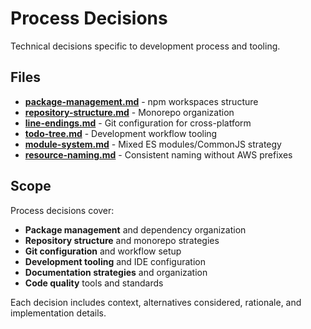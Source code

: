 # Process Decisions

Technical decisions specific to development process and tooling.

## Files

- **[package-management.md](package-management.md)** - npm workspaces structure
- **[repository-structure.md](repository-structure.md)** - Monorepo organization
- **[line-endings.md](line-endings.md)** - Git configuration for cross-platform
- **[todo-tree.md](todo-tree.md)** - Development workflow tooling
- **[module-system.md](module-system.md)** - Mixed ES modules/CommonJS strategy
- **[resource-naming.md](resource-naming.md)** - Consistent naming without AWS prefixes

## Scope

Process decisions cover:
- **Package management** and dependency organization
- **Repository structure** and monorepo strategies
- **Git configuration** and workflow setup
- **Development tooling** and IDE configuration
- **Documentation strategies** and organization
- **Code quality** tools and standards

Each decision includes context, alternatives considered, rationale, and implementation details.